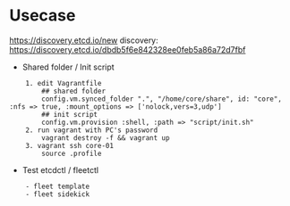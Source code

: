 # Usecase

https://discovery.etcd.io/new
discovery: https://discovery.etcd.io/dbdb5f6e842328ee0feb5a86a72d7fbf

* Shared folder / Init script
```
	1. edit Vagrantfile
		## shared folder
    	config.vm.synced_folder ".", "/home/core/share", id: "core", :nfs => true, :mount_options => ['nolock,vers=3,udp']
    	## init script
        config.vm.provision :shell, :path => "script/init.sh"
	2. run vagrant with PC's password
		vagrant destroy -f && vagrant up 
	3. vagrant ssh core-01
		source .profile
```

* Test etcdctl / fleetctl
```
	- fleet template
	- fleet sidekick
```